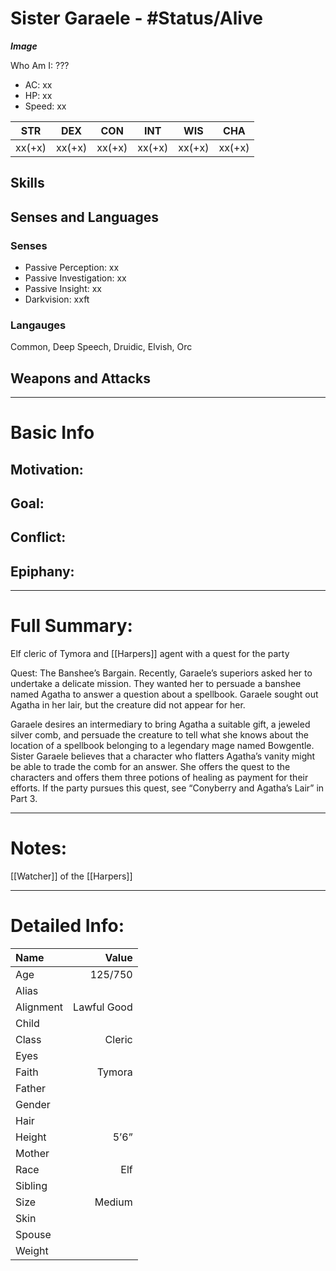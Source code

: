 # Sister Garaele - #Status/Alive 
***Image***

Who Am I: ???

- AC: xx  
- HP: xx  
- Speed: xx 

| STR | DEX | CON | INT | WIS | CHA|
| ---- | ---- | ---- | ---- | ---- | ---- |
| xx(+x)| xx(+x)| xx(+x)| xx(+x)| xx(+x)| xx(+x)

## Skills

## Senses and Languages
### Senses
- Passive Perception: xx
- Passive Investigation: xx
- Passive Insight: xx
- Darkvision: xxft

### Langauges
Common, Deep Speech, Druidic, Elvish, Orc

## Weapons and Attacks

___
# Basic Info

## Motivation: 

## Goal:

## Conflict:

## Epiphany:

___
# Full Summary:
Elf cleric of Tymora and [[Harpers]] agent with a quest for the party

Quest: The Banshee’s Bargain. Recently, Garaele’s superiors asked her to undertake a delicate mission. They wanted her to persuade a banshee named Agatha to answer a question about a spellbook. Garaele sought out Agatha in her lair, but the creature did not appear for her.

Garaele desires an intermediary to bring Agatha a suitable gift, a jeweled silver comb, and persuade the creature to tell what she knows about the location of a spellbook belonging to a legendary mage named Bowgentle. Sister Garaele believes that a character who flatters Agatha’s vanity might be able to trade the comb for an answer. She offers the quest to the characters and offers them three potions of healing as payment for their efforts. If the party pursues this quest, see “Conyberry and Agatha’s Lair” in Part 3.

___
# Notes:
[[Watcher]] of the [[Harpers]]

___
# Detailed Info:
Name|Value
:-----|-----:
Age|125/750
Alias|
Alignment|Lawful Good
Child|
Class|Cleric
Eyes|
Faith|Tymora
Father|
Gender|
Hair|
Height|5’6”
Mother|
Race|Elf
Sibling|
Size|Medium
Skin|
Spouse|
Weight|